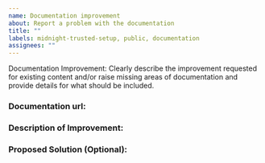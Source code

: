 ```yaml
---
name: Documentation improvement
about: Report a problem with the documentation
title: ""
labels: midnight-trusted-setup, public, documentation
assignees: ""
---
```


Documentation Improvement: Clearly describe the improvement requested for existing content and/or raise missing areas of documentation and provide details for what should be included.

### Documentation url: 
<!-- Specify the exact location of the documentation you are referencing. -->

### Description of Improvement: 
<!-- Provide a detailed description of the requested improvement. -->

### Proposed Solution (Optional):
<!-- If you have specific suggestions for how to implement the improvement, provide them here.
This could include suggested wording, code snippets, or structural changes -->
